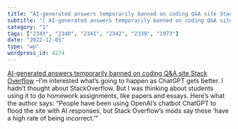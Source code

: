```yaml
---
title: "AI-generated answers temporarily banned on coding Q&A site Stack Overflow"
subtitle: "[ AI-generated answers temporarily banned on coding Q&A site Stack Overflow]( https://www.theverge.c..."
category: "1"
tags: ["2343", "2340", "2341", "2342", "2339", "1973"]
date: "2022-12-05"
type: "wp"
wordpress_id: 4274
---
```

[ AI-generated answers temporarily banned on coding Q&A site Stack Overflow]( https://www.theverge.com/2022/12/5/23493932/chatgpt-ai-generated-answers-temporarily-banned-stack-overflow-llms-dangers) –I’m interested what’s going to happen as ChatGPT gets better. I hadn’t thought about StackOverflow. But I was thinking about students using it to do homework assignments, like papers and essays. Here’s what the author says: “People have been using OpenAI’s chatbot ChatGPT to flood the site with AI responses, but Stack Overflow’s mods say these ‘have a high rate of being incorrect.’”
